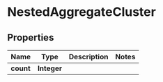

# NestedAggregateCluster


## Properties

Name | Type | Description | Notes
------------ | ------------- | ------------- | -------------
**count** | **Integer** |  | 



